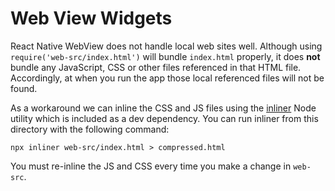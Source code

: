 # Web View Widgets

React Native WebView does not handle local web sites well. Although using `require('web-src/index.html')` will bundle `index.html` properly, it does **not** bundle any JavaScript, CSS or other files referenced in that HTML file. Accordingly, at when you run the app those local referenced files will not be found.

As a workaround we can inline the CSS and JS files using the [inliner](https://github.com/remy/inliner) Node utility which is included as a dev dependency. You can run inliner from this directory with the following command:

```
npx inliner web-src/index.html > compressed.html
```

You must re-inline the JS and CSS every time you make a change in `web-src`.